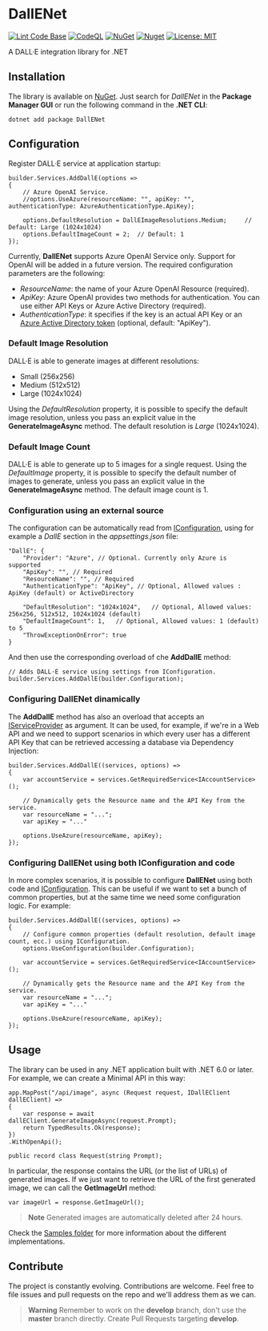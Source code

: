 # DallENet

[![Lint Code Base](https://github.com/marcominerva/DallENet/actions/workflows/linter.yml/badge.svg)](https://github.com/marcominerva/DallENet/actions/workflows/linter.yml)
[![CodeQL](https://github.com/marcominerva/DallENet/actions/workflows/codeql.yml/badge.svg)](https://github.com/marcominerva/DallENet/actions/workflows/codeql.yml)
[![NuGet](https://img.shields.io/nuget/v/DallENet.svg?style=flat-square)](https://www.nuget.org/packages/DallENet)
[![Nuget](https://img.shields.io/nuget/dt/DallENet)](https://www.nuget.org/packages/DallENet)
[![License: MIT](https://img.shields.io/badge/License-MIT-yellow.svg)](https://github.com/marcominerva/DallENet/blob/master/LICENSE)

A DALL·E integration library for .NET

## Installation

The library is available on [NuGet](https://www.nuget.org/packages/DallENet). Just search for *DallENet* in the **Package Manager GUI** or run the following command in the **.NET CLI**:

    dotnet add package DallENet

## Configuration

Register DALL·E service at application startup:

    builder.Services.AddDallE(options =>
    {
        // Azure OpenAI Service.
        //options.UseAzure(resourceName: "", apiKey: "", authenticationType: AzureAuthenticationType.ApiKey);

        options.DefaultResolution = DallEImageResolutions.Medium;     // Default: Large (1024x1024)
        options.DefaultImageCount = 2;  // Default: 1
    });


Currently, **DallENet** supports Azure OpenAI Service only. Support for OpenAI will be added in a future version. The required configuration parameters are the following:

- _ResourceName_: the name of your Azure OpenAI Resource (required).
- _ApiKey_: Azure OpenAI provides two methods for authentication. You can use either API Keys or Azure Active Directory (required).
- _AuthenticationType_: it specifies if the key is an actual API Key or an [Azure Active Directory token](https://learn.microsoft.com/azure/cognitive-services/openai/how-to/managed-identity) (optional, default: "ApiKey").

### Default Image Resolution

DALL·E is able to generate images at different resolutions:

- Small (256x256)
- Medium (512x512)
- Large (1024x1024)

Using the *DefaultResolution* property, it is possible to specify the default image resolution, unless you pass an explicit value in the **GenerateImageAsync** method. The default resolution is _Large_ (1024x1024).

### Default Image Count

DALL·E is able to generate up to 5 images for a single request. Using the *DefaultImage* property, it is possible to specify the default number of images to generate, unless you pass an explicit value in the **GenerateImageAsync** method. The default image count is 1.

### Configuration using an external source

The configuration can be automatically read from [IConfiguration](https://learn.microsoft.com/en-us/dotnet/api/microsoft.extensions.configuration.iconfiguration), using for example a _DallE_ section in the _appsettings.json_ file:

    "DallE": {
        "Provider": "Azure", // Optional. Currently only Azure is supported
        "ApiKey": "", // Required
        "ResourceName": "", // Required 
        "AuthenticationType": "ApiKey", // Optional, Allowed values : ApiKey (default) or ActiveDirectory

        "DefaultResolution": "1024x1024",   // Optional, Allowed values: 256x256, 512x512, 1024x1024 (default)
        "DefaultImageCount": 1,   // Optional, Allowed values: 1 (default) to 5
        "ThrowExceptionOnError": true
    }

And then use the corresponding overload of che **AddDallE** method:

    // Adds DALL·E service using settings from IConfiguration.
    builder.Services.AddDallE(builder.Configuration);

### Configuring DallENet dinamically

The **AddDallE** method has also an overload that accepts an [IServiceProvider](https://learn.microsoft.com/dotnet/api/system.iserviceprovider) as argument. It can be used, for example, if we're in a Web API and we need to support scenarios in which every user has a different API Key that can be retrieved accessing a database via Dependency Injection:

    builder.Services.AddDallE((services, options) =>
    {
        var accountService = services.GetRequiredService<IAccountService>();

        // Dynamically gets the Resource name and the API Key from the service.
        var resourceName = "...";
        var apiKey = "..."

        options.UseAzure(resourceName, apiKey);
    });

### Configuring DallENet using both IConfiguration and code

In more complex scenarios, it is possible to configure **DallENet** using both code and [IConfiguration](https://learn.microsoft.com/en-us/dotnet/api/microsoft.extensions.configuration.iconfiguration). This can be useful if we want to set a bunch of common properties, but at the same time we need some configuration logic. For example:

    builder.Services.AddDallE((services, options) =>
    {
        // Configure common properties (default resolution, default image count, ecc.) using IConfiguration.
        options.UseConfiguration(builder.Configuration);

        var accountService = services.GetRequiredService<IAccountService>();

        // Dynamically gets the Resource name and the API Key from the service.
        var resourceName = "...";
        var apiKey = "..."

        options.UseAzure(resourceName, apiKey);
    });

## Usage

The library can be used in any .NET application built with .NET 6.0 or later. For example, we can create a Minimal API in this way:

    app.MapPost("/api/image", async (Request request, IDallEClient dallEClient) =>
    {
        var response = await dallEClient.GenerateImageAsync(request.Prompt);
        return TypedResults.Ok(response);
    })
    .WithOpenApi();

    public record class Request(string Prompt);

In particular, the response contains the URL (or the list of URLs) of generated images. If we just want to retrieve the URL of the first generated image, we can call the **GetImageUrl** method:

    var imageUrl = response.GetImageUrl();

> **Note**
Generated images are automatically deleted after 24 hours.

Check the [Samples folder](https://github.com/marcominerva/DallENet/tree/master/samples) for more information about the different implementations.

## Contribute

The project is constantly evolving. Contributions are welcome. Feel free to file issues and pull requests on the repo and we'll address them as we can. 

> **Warning**
Remember to work on the **develop** branch, don't use the **master** branch directly. Create Pull Requests targeting **develop**.
